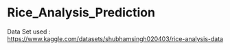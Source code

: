 ﻿# Rice_Analysis_Prediction


Data Set used : https://www.kaggle.com/datasets/shubhamsingh020403/rice-analysis-data
